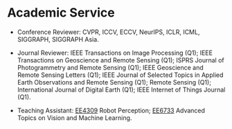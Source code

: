 
# Academic Service
- Conference Reviewer: CVPR, ICCV, ECCV, NeurIPS, ICLR, ICML, SIGGRAPH, SIGGRAPH Asia.

- Journal Reviewer:
IEEE Transactions on Image Processing (Q1);
IEEE Transactions on Geoscience and Remote Sensing (Q1); 
ISPRS Journal of Photogrammetry and Remote Sensing (Q1); 
IEEE Geoscience and Remote Sensing Letters (Q1); 
IEEE Journal of Selected Topics in Applied Earth Observations and Remote Sensing (Q1); 
Remote Sensing (Q1);
International Journal of Digital Earth (Q1);
IEEE Internet of Things Journal (Q1).

- Teaching Assistant: [EE4309](https://nusmods.com/courses/EE4309/robot-perception) Robot Perception; [EE6733](https://nusmods.com/courses/EE6733/advanced-topics-on-vision-and-machine-learning) Advanced Topics on Vision and Machine Learning.
